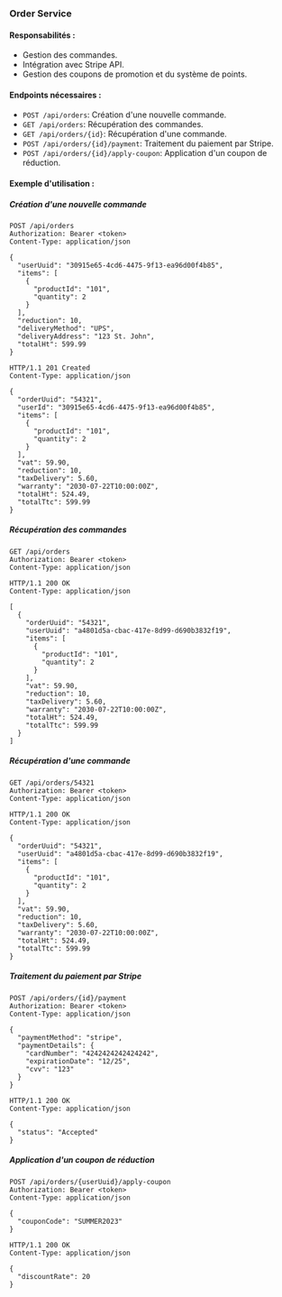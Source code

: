 ### Order Service

#### Responsabilités :
- Gestion des commandes.
- Intégration avec Stripe API.
- Gestion des coupons de promotion et du système de points.

#### Endpoints nécessaires :
- `POST /api/orders`: Création d'une nouvelle commande.
- `GET /api/orders`: Récupération des commandes.
- `GET /api/orders/{id}`: Récupération d'une commande.
- `POST /api/orders/{id}/payment`: Traitement du paiement par Stripe.
- `POST /api/orders/{id}/apply-coupon`: Application d'un coupon de réduction.

#### Exemple d'utilisation :

##### Création d'une nouvelle commande
```http
POST /api/orders
Authorization: Bearer <token>
Content-Type: application/json

{
  "userUuid": "30915e65-4cd6-4475-9f13-ea96d00f4b85",
  "items": [
    {
      "productId": "101",
      "quantity": 2
    }
  ],
  "reduction": 10,
  "deliveryMethod": "UPS",
  "deliveryAddress": "123 St. John",
  "totalHt": 599.99
}

HTTP/1.1 201 Created
Content-Type: application/json

{
  "orderUuid": "54321",
  "userId": "30915e65-4cd6-4475-9f13-ea96d00f4b85",
  "items": [
    {
      "productId": "101",
      "quantity": 2
    }
  ],
  "vat": 59.90,
  "reduction": 10,
  "taxDelivery": 5.60,
  "warranty": "2030-07-22T10:00:00Z",
  "totalHt": 524.49,
  "totalTtc": 599.99
}
```

##### Récupération des commandes
```http
GET /api/orders
Authorization: Bearer <token>
Content-Type: application/json

HTTP/1.1 200 OK
Content-Type: application/json

[
  {
    "orderUuid": "54321",
    "userUuid": "a4801d5a-cbac-417e-8d99-d690b3832f19",
    "items": [
      {
        "productId": "101",
        "quantity": 2
      }
    ],
    "vat": 59.90,
    "reduction": 10,
    "taxDelivery": 5.60,
    "warranty": "2030-07-22T10:00:00Z",
    "totalHt": 524.49,
    "totalTtc": 599.99
  }
]
```

##### Récupération d'une commande
```http
GET /api/orders/54321
Authorization: Bearer <token>
Content-Type: application/json

HTTP/1.1 200 OK
Content-Type: application/json

{
  "orderUuid": "54321",
  "userUuid": "a4801d5a-cbac-417e-8d99-d690b3832f19",
  "items": [
    {
      "productId": "101",
      "quantity": 2
    }
  ],
  "vat": 59.90,
  "reduction": 10,
  "taxDelivery": 5.60,
  "warranty": "2030-07-22T10:00:00Z",
  "totalHt": 524.49,
  "totalTtc": 599.99
}

```

##### Traitement du paiement par Stripe
```http
POST /api/orders/{id}/payment
Authorization: Bearer <token>
Content-Type: application/json

{
  "paymentMethod": "stripe",
  "paymentDetails": {
    "cardNumber": "4242424242424242",
    "expirationDate": "12/25",
    "cvv": "123"
  }
}

HTTP/1.1 200 OK
Content-Type: application/json

{
  "status": "Accepted"
}
```

##### Application d'un coupon de réduction
```http
POST /api/orders/{userUuid}/apply-coupon
Authorization: Bearer <token>
Content-Type: application/json

{
  "couponCode": "SUMMER2023"
}

HTTP/1.1 200 OK
Content-Type: application/json

{
  "discountRate": 20
}
```